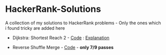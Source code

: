 # HackerRank-Solutions
A collection of my solutions to HackerRank problems - Only the ones which i found tricky are added here

* Dijkstra: Shortest Reach 2 -  [Code](/dijkstrashortreach.java) : [Explanation](https://github.com/santhoshvai/HackerRank-Solutions/wiki/Dijkstra:-Shortest-Reach-2)

* Reverse Shuffle Merge - [Code](ReverseShuffleMerge.java) - **only 7/9 passes**

